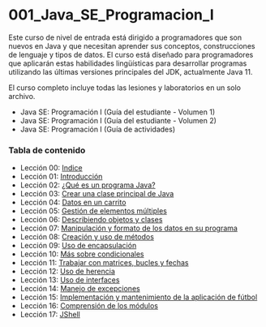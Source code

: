 # 001_Java_SE_Programacion_I

Este curso de nivel de entrada está dirigido a programadores que son nuevos en Java y que necesitan aprender sus conceptos, construcciones de lenguaje y tipos de datos. El curso está diseñado para programadores que aplicarán estas habilidades lingüísticas para desarrollar programas utilizando las últimas versiones principales del JDK, actualmente Java 11.

El curso completo incluye todas las lesiones y laboratorios en un solo archivo.

* Java SE: Programación I (Guía del estudiante - Volumen 1) 
* Java SE: Programación I (Guía del estudiante - Volumen 2) 
* Java SE: Programación I (Guía de actividades) 

### Tabla de contenido

* Lección 00: [Indice](/temarios/001_Java_SE_Programacion_I/pdf/Indice.pdf)
* Lección 01: [Introducción](/temarios/001_Java_SE_Programacion_I/pdf/Leccion01_Introduction.pdf)
* Lección 02: [¿Qué es un programa Java?](/temarios/001_Java_SE_Programacion_I/pdf/Leccion02_Que_es_un_Programa_Java.pdf)
* Lección 03: [Crear una clase principal de Java](/temarios/001_Java_SE_Programacion_I/pdf/Leccion03_Crear_una_Java_Main_Class.pdf)
* Lección 04: [Datos en un carrito]()
* Lección 05: [Gestión de elementos múltiples]()
* Lección 06: [Describiendo objetos y clases]()
* Lección 07: [Manipulación y formato de los datos en su programa]()
* Lección 08: [Creación y uso de métodos]()
* Lección 09: [Uso de encapsulación]()
* Lección 10: [Más sobre condicionales]()
* Lección 11: [Trabajar con matrices, bucles y fechas]()
* Lección 12: [Uso de herencia]()
* Lección 13: [Uso de interfaces]()
* Lección 14: [Manejo de excepciones]()
* Lección 15: [Implementación y mantenimiento de la aplicación de fútbol]()
* Lección 16: [Comprensión de los módulos]()
* Lección 17: [JShell]()
 

